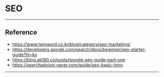 # SEO

---

## Reference

- https://www.twinword.co.kr/blog/category/seo-marketing/
- https://developers.google.com/search/docs/beginner/seo-starter-guide?hl=ko
- https://blog.ab180.co/posts/google-seo-guide-part-one
- https://searchadvisor.naver.com/guide/seo-basic-intro

---
